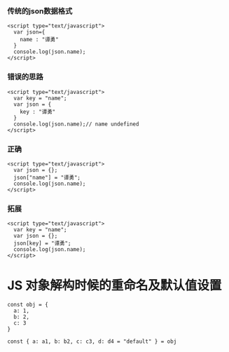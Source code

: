 ### 传统的json数据格式
```
<script type="text/javascript">
  var json={
    name : "谭勇"
  }
  console.log(json.name);
</script>
```

### 错误的思路
```
<script type="text/javascript">
  var key = "name";
  var json = {
    key : "谭勇"
  }
  console.log(json.name);// name undefined 
</script>
```

### 正确
```
<script type="text/javascript">
  var json = {};
  json["name"] = "谭勇";
  console.log(json.name);
</script>
```

### 拓展
```
<script type="text/javascript">
  var key = "name";
  var json = {};
  json[key] = "谭勇";
  console.log(json.name);
</script>
```


# JS 对象解构时候的重命名及默认值设置

```
const obj = {
  a: 1,
  b: 2,
  c: 3
}

const { a: a1, b: b2, c: c3, d: d4 = "default" } = obj
```